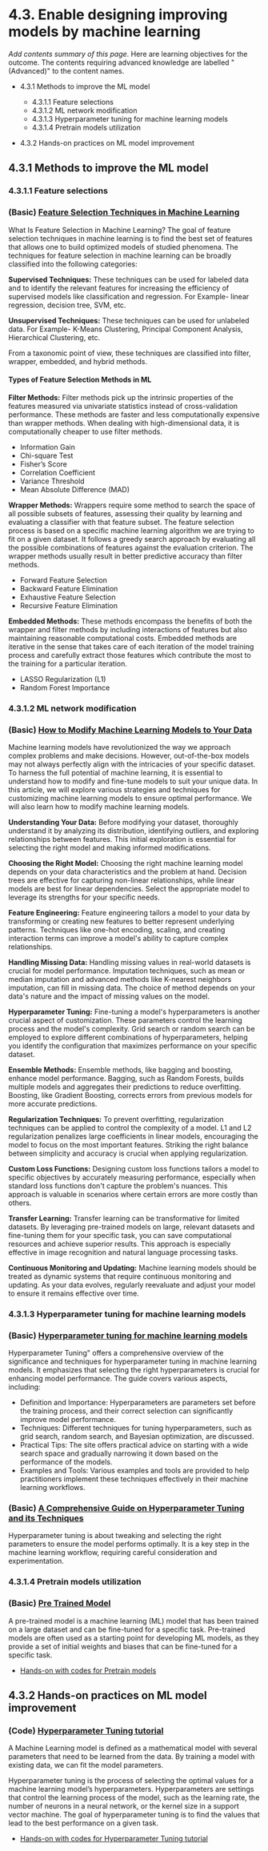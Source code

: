 # 4.3. Enable designing improving models by machine learning

*Add contents summary of this page*. Here are learning objectives for the outcome. The contents requiring advanced knowledge are labelled "(Advanced)" to the content names.


- 4.3.1 Methods to improve the ML model
    - 4.3.1.1 Feature selections
    - 4.3.1.2 ML network modification
    - 4.3.1.3 Hyperparameter tuning for machine learning models
    - 4.3.1.4 Pretrain models utilization

- 4.3.2 Hands-on practices on ML model improvement

## 4.3.1 Methods to improve the ML model

### 4.3.1.1 Feature selections
### (Basic) [Feature Selection Techniques in Machine Learning](https://www.analyticsvidhya.com/blog/2020/10/feature-selection-techniques-in-machine-learning/)
What Is Feature Selection in Machine Learning?
The goal of feature selection techniques in machine learning is to find the best set of features that allows one to build optimized models of studied phenomena. The techniques for feature selection in machine learning can be broadly classified into the following categories:

**Supervised Techniques:** These techniques can be used for labeled data and to identify the relevant features for increasing the efficiency of supervised models like classification and regression. For Example- linear regression, decision tree, SVM, etc.

**Unsupervised Techniques:** These techniques can be used for unlabeled data. For Example- K-Means Clustering, Principal Component Analysis, Hierarchical Clustering, etc.

From a taxonomic point of view, these techniques are classified into filter, wrapper, embedded, and hybrid methods.
#### Types of Feature Selection Methods in ML
**Filter Methods:** Filter methods pick up the intrinsic properties of the features measured via univariate statistics instead of cross-validation performance. These methods are faster and less computationally expensive than wrapper methods. When dealing with high-dimensional data, it is computationally cheaper to use filter methods.
- Information Gain
- Chi-square Test
- Fisher’s Score
- Correlation Coefficient
- Variance Threshold
- Mean Absolute Difference (MAD)

**Wrapper Methods:** Wrappers require some method to search the space of all possible subsets of features, assessing their quality by learning and evaluating a classifier with that feature subset. The feature selection process is based on a specific machine learning algorithm we are trying to fit on a given dataset. It follows a greedy search approach by evaluating all the possible combinations of features against the evaluation criterion. The wrapper methods usually result in better predictive accuracy than filter methods.
- Forward Feature Selection
- Backward Feature Elimination
- Exhaustive Feature Selection
- Recursive Feature Elimination

**Embedded Methods:** These methods encompass the benefits of both the wrapper and filter methods by including interactions of features but also maintaining reasonable computational costs. Embedded methods are iterative in the sense that takes care of each iteration of the model training process and carefully extract those features which contribute the most to the training for a particular iteration.
- LASSO Regularization (L1)
- Random Forest Importance

### 4.3.1.2 ML network modification
### (Basic) [How to Modify Machine Learning Models to Your Data](https://www.analyticsinsight.net/latest-news/how-to-modify-machine-learning-models-to-your-data)

Machine learning models have revolutionized the way we approach complex problems and make decisions. However, out-of-the-box models may not always perfectly align with the intricacies of your specific dataset. To harness the full potential of machine learning, it is essential to understand how to modify and fine-tune models to suit your unique data. In this article, we will explore various strategies and techniques for customizing machine learning models to ensure optimal performance. We will also learn how to modify machine learning models.

**Understanding Your Data:** Before modifying your dataset, thoroughly understand it by analyzing its distribution, identifying outliers, and exploring relationships between features. This initial exploration is essential for selecting the right model and making informed modifications.

**Choosing the Right Model:** Choosing the right machine learning model depends on your data characteristics and the problem at hand. Decision trees are effective for capturing non-linear relationships, while linear models are best for linear dependencies. Select the appropriate model to leverage its strengths for your specific needs.

**Feature Engineering:** Feature engineering tailors a model to your data by transforming or creating new features to better represent underlying patterns. Techniques like one-hot encoding, scaling, and creating interaction terms can improve a model's ability to capture complex relationships.

**Handling Missing Data:** Handling missing values in real-world datasets is crucial for model performance. Imputation techniques, such as mean or median imputation and advanced methods like K-nearest neighbors imputation, can fill in missing data. The choice of method depends on your data's nature and the impact of missing values on the model.

**Hyperparameter Tuning:** Fine-tuning a model's hyperparameters is another crucial aspect of customization. These parameters control the learning process and the model's complexity. Grid search or random search can be employed to explore different combinations of hyperparameters, helping you identify the configuration that maximizes performance on your specific dataset.

**Ensemble Methods:** Ensemble methods, like bagging and boosting, enhance model performance. Bagging, such as Random Forests, builds multiple models and aggregates their predictions to reduce overfitting. Boosting, like Gradient Boosting, corrects errors from previous models for more accurate predictions.

**Regularization Techniques:** To prevent overfitting, regularization techniques can be applied to control the complexity of a model. L1 and L2 regularization penalizes large coefficients in linear models, encouraging the model to focus on the most important features. Striking the right balance between simplicity and accuracy is crucial when applying regularization.

**Custom Loss Functions:** Designing custom loss functions tailors a model to specific objectives by accurately measuring performance, especially when standard loss functions don't capture the problem's nuances. This approach is valuable in scenarios where certain errors are more costly than others.

**Transfer Learning:** Transfer learning can be transformative for limited datasets. By leveraging pre-trained models on large, relevant datasets and fine-tuning them for your specific task, you can save computational resources and achieve superior results. This approach is especially effective in image recognition and natural language processing tasks.

**Continuous Monitoring and Updating:** Machine learning models should be treated as dynamic systems that require continuous monitoring and updating. As your data evolves, regularly reevaluate and adjust your model to ensure it remains effective over time.

### 4.3.1.3 Hyperparameter tuning for machine learning models 
### (Basic) [Hyperparameter tuning for machine learning models](https://www.jeremyjordan.me/hyperparameter-tuning/)

Hyperparameter Tuning" offers a comprehensive overview of the significance and techniques for hyperparameter tuning in machine learning models. It emphasizes that selecting the right hyperparameters is crucial for enhancing model performance. The guide covers various aspects, including:

- Definition and Importance: Hyperparameters are parameters set before the training process, and their correct selection can significantly improve model performance.
- Techniques: Different techniques for tuning hyperparameters, such as grid search, random search, and Bayesian optimization, are discussed.
- Practical Tips: The site offers practical advice on starting with a wide search space and gradually narrowing it down based on the performance of the models.
- Examples and Tools: Various examples and tools are provided to help practitioners implement these techniques effectively in their machine learning workflows.


### (Basic) [A Comprehensive Guide on Hyperparameter Tuning and its Techniques](https://www.analyticsvidhya.com/blog/2022/02/a-comprehensive-guide-on-hyperparameter-tuning-and-its-techniques/)

Hyperparameter tuning is about tweaking and selecting the right parameters to ensure the model performs optimally. It is a key step in the machine learning workflow, requiring careful consideration and experimentation. 

### 4.3.1.4 Pretrain models utilization

### (Basic) [Pre Trained Model](https://www.analyticsvidhya.com/blog/2017/06/transfer-learning-the-art-of-fine-tuning-a-pre-trained-model/)

A pre-trained model is a machine learning (ML) model that has been trained on a large dataset and can be fine-tuned for a specific task. Pre-trained models are often used as a starting point for developing ML models, as they provide a set of initial weights and biases that can be fine-tuned for a specific task.

-  [Hands-on with codes for Pretrain models](code/4.3.1.4Loading_Pretrained_Models.ipynb)  

## 4.3.2 Hands-on practices on ML model improvement

### (Code) [Hyperparameter Tuning tutorial](https://www.geeksforgeeks.org/hyperparameter-tuning/)

A Machine Learning model is defined as a mathematical model with several parameters that need to be learned from the data. By training a model with existing data, we can fit the model parameters. 

Hyperparameter tuning is the process of selecting the optimal values for a machine learning model’s hyperparameters. Hyperparameters are settings that control the learning process of the model, such as the learning rate, the number of neurons in a neural network, or the kernel size in a support vector machine. The goal of hyperparameter tuning is to find the values that lead to the best performance on a given task.

-  [Hands-on with codes for Hyperparameter Tuning tutorial](code/4.3.2Hyperparameter_Tuning_tutorial.ipynb)  


```python

```


```python

```
